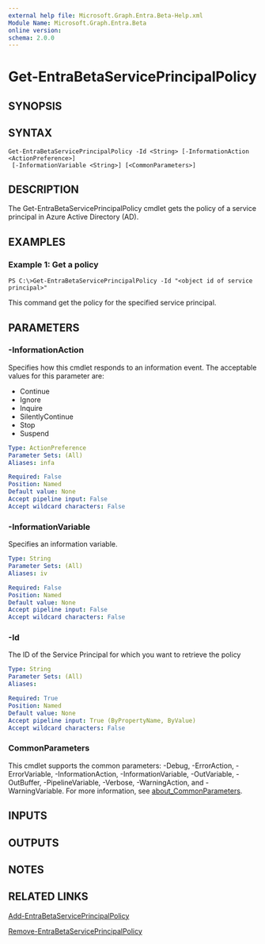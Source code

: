 ```yaml
---
external help file: Microsoft.Graph.Entra.Beta-Help.xml
Module Name: Microsoft.Graph.Entra.Beta
online version:
schema: 2.0.0
---
```


# Get-EntraBetaServicePrincipalPolicy

## SYNOPSIS

## SYNTAX

```
Get-EntraBetaServicePrincipalPolicy -Id <String> [-InformationAction <ActionPreference>]
 [-InformationVariable <String>] [<CommonParameters>]
```

## DESCRIPTION
The Get-EntraBetaServicePrincipalPolicy cmdlet gets the policy of a service principal in Azure Active Directory (AD).

## EXAMPLES

### Example 1: Get a policy
```
PS C:\>Get-EntraBetaServicePrincipalPolicy -Id "<object id of service principal>"
```

This command get the policy for the specified service principal.

## PARAMETERS

### -InformationAction
Specifies how this cmdlet responds to an information event.
The acceptable values for this parameter are:

- Continue
- Ignore
- Inquire
- SilentlyContinue
- Stop
- Suspend

```yaml
Type: ActionPreference
Parameter Sets: (All)
Aliases: infa

Required: False
Position: Named
Default value: None
Accept pipeline input: False
Accept wildcard characters: False
```

### -InformationVariable
Specifies an information variable.

```yaml
Type: String
Parameter Sets: (All)
Aliases: iv

Required: False
Position: Named
Default value: None
Accept pipeline input: False
Accept wildcard characters: False
```

### -Id
The ID of the Service Principal for which you want to retrieve the policy

```yaml
Type: String
Parameter Sets: (All)
Aliases:

Required: True
Position: Named
Default value: None
Accept pipeline input: True (ByPropertyName, ByValue)
Accept wildcard characters: False
```

### CommonParameters
This cmdlet supports the common parameters: -Debug, -ErrorAction, -ErrorVariable, -InformationAction, -InformationVariable, -OutVariable, -OutBuffer, -PipelineVariable, -Verbose, -WarningAction, and -WarningVariable. For more information, see [about_CommonParameters](http://go.microsoft.com/fwlink/?LinkID=113216).

## INPUTS

## OUTPUTS

## NOTES

## RELATED LINKS

[Add-EntraBetaServicePrincipalPolicy]()

[Remove-EntraBetaServicePrincipalPolicy]()

